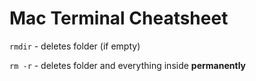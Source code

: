 # Mac Terminal Cheatsheet

`rmdir` - deletes folder (if empty)

`rm -r` - deletes folder and everything inside **permanently**